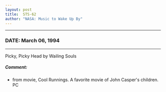 ```yaml
---
layout: post
title:  STS-62
author: "NASA: Music to Wake Up By"
---
```


----
### DATE: March 06, 1994
----
Picky, Picky Head by Wailing Souls

##### Comment:
* from movie, Cool Runnings. A favorite movie of John Casper's children. PC
